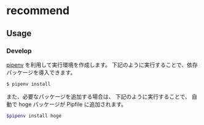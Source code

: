 # recommend

## Usage

### Develop

[pipenv][pipenv] を利用して実行環境を作成します。
下記のように実行することで、依存パッケージを導入できます。

```sh
$ pipenv install
```

また、必要なパッケージを追加する場合は、
下記のように実行することで、
自動で hoge パッケージが Pipfile に追加されます。

```sh
$pipenv install hoge
```

[pipenv]: https://pipenv-ja.readthedocs.io/ja/translate-ja/

